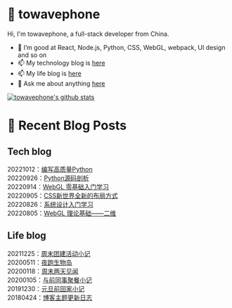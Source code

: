 # :ramen: towavephone
Hi, I'm towavephone, a full-stack developer from China.

- 🌱 I’m good at React, Node.js, Python, CSS, WebGL, webpack, UI design and so on
- 📫 My technology blog is [here](https://blog.towavephone.com/)
- 📫 My life blog is [here](https://www.towavephone.com/)
- 💬 Ask me about anything [here](https://github.com/towavephone/towavephone/issues)

[![towavephone's github stats](https://github-readme-stats.vercel.app/api?username=towavephone)](https://github.com/anuraghazra/github-readme-stats)

# :memo: Recent Blog Posts

## Tech blog
<!-- tech blog start -->
20221012：[编写高质量Python](https://blog.towavephone.com/writing-high-quality-python/)  
20220926：[Python源码剖析](https://blog.towavephone.com/python-source-analysis/)  
20220914：[WebGL 零基础入门学习](https://blog.towavephone.com/webgl-zero-based-practice-learn/)  
20220905：[CSS新世界全新的布局方式](https://blog.towavephone.com/css-new-world-new-layout/)  
20220826：[系统设计入门学习](https://blog.towavephone.com/system-design-practice-learn/)  
20220805：[WebGL 理论基础——二维](https://blog.towavephone.com/webgl-fundamental-2d/)  
<!-- tech blog end -->

## Life blog
<!-- life blog start -->
20211225：[周末团建活动小记](https://www.towavephone.com/2021/12/25/weekend-company-tour/)  
20200511：[夜跑生物岛](https://www.towavephone.com/2020/05/11/run-in-bio-island/)  
20200118：[周末两天见闻](https://www.towavephone.com/2020/01/18/weekend-story/)  
20200105：[与前同事聚餐小记](https://www.towavephone.com/2020/01/05/former-colleagues-dinner/)  
20191230：[元旦前回家小记](https://www.towavephone.com/2019/12/30/new-year-day-go-home/)  
20180424：[博客主题更新日志](https://www.towavephone.com/2018/04/24/update/)  
<!-- life blog end -->
